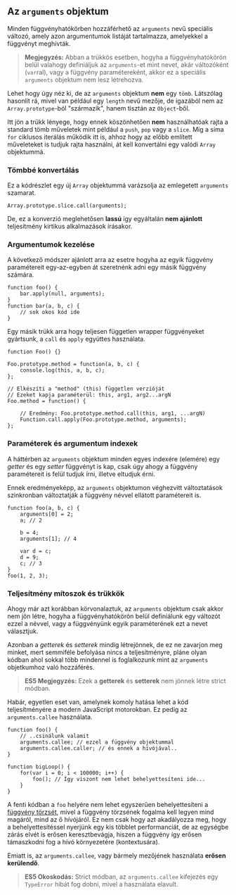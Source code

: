 ﻿## Az `arguments` objektum

Minden függvényhatókörben hozzáférhető az `arguments` nevű speciális változó,
amely azon argumentumok listáját tartalmazza, amelyekkel a függvényt meghívták.

> **Megjegyzés:** Abban a trükkös esetben, hogyha a függvényhatókörön belül valahogy
> definiáljuk az `arguments`-et mint nevet, akár változóként (`var`ral), vagy a függvény 
> paramétereként, akkor ez a speciális `arguments` objektum nem lesz létrehozva.

Lehet hogy úgy néz ki, de az `arguments` objektum **nem** egy `tömb`. Látszólag hasonlít rá,
mivel van például egy `length` nevű mezője, de igazából nem az `Array.prototype`-ból "származik",
hanem tisztán az `Object`-ből.

Itt jön a trükk lényege, hogy ennek köszönhetően **nem** használhatóak rajta a standard
tömb műveletek mint például a `push`, `pop` vagy a `slice`. Míg a sima `for` ciklusos iterálás
működik itt is, ahhoz hogy az előbb említett műveleteket is tudjuk rajta használni, át kell
konvertálni egy valódi `Array` objektummá.

### Tömbbé konvertálás

Ez a kódrészlet egy új `Array` objektummá varázsolja az emlegetett `arguments` szamarat.

    Array.prototype.slice.call(arguments);
	
De, ez a konverzió meglehetősen **lassú** így egyáltalán **nem ajánlott** teljesítmény kirtikus
alkalmazások írásakor.

### Argumentumok kezelése

A következő módszer ajánlott arra az esetre hogyha az egyik függvény paramétereit egy-az-egyben
át szeretnénk adni egy másik függvény számára.

    function foo() {
        bar.apply(null, arguments);
    }
    function bar(a, b, c) {
        // sok okos kód ide
    }

Egy másik trükk arra hogy teljesen független wrapper függvényeket gyártsunk, a `call`
és `apply` együttes használata.

    function Foo() {}

    Foo.prototype.method = function(a, b, c) {
        console.log(this, a, b, c);
    };

    // Elkészíti a "method" (this) független verzióját
    // Ezeket kapja paraméterül: this, arg1, arg2...argN
    Foo.method = function() {

        // Eredmény: Foo.prototype.method.call(this, arg1, ...argN)
        Function.call.apply(Foo.prototype.method, arguments);
    };
	
### Paraméterek és argumentum indexek

A háttérben az `arguments` objektum minden egyes indexére (elemére) egy *getter* és egy *setter*
függvényt is kap, csak úgy ahogy a függvény paramétereit is felül tudjuk írni, illetve eltudjuk érni.

Ennek eredményeképp, az `arguments` objektumon véghezvitt változtatások szinkronban
változtatják a függvény névvel ellátott paramétereit is.

    function foo(a, b, c) {
        arguments[0] = 2;
        a; // 2

        b = 4;
        arguments[1]; // 4

        var d = c;
        d = 9;
        c; // 3
    }
    foo(1, 2, 3);
	
### Teljesítmény mítoszok és trükkök

Ahogy már azt korábban körvonalaztuk, az `arguments` objektum csak akkor nem jön létre,
hogyha a függvényhatókörön belül definiálunk egy változót ezzel a névvel, vagy a függvényünk
egyik paraméterének ezt a nevet választjuk.

Azonban a *getterek* és *setterek* mindig létrejönnek, de ez ne zavarjon meg minket, mert
semmiféle befolyása nincs a teljesítményre, pláne olyan kódban ahol sokkal több mindennel
is foglalkozunk mint az `arguments` objetkumhoz való hozzáférés.

> **ES5 Megjegyzés:** Ezek a **getterek** és **setterek** nem jönnek létre strict módban.

Habár, egyetlen eset van, amelynek komoly hatása lehet a kód teljesítményére a modern
JavaScript motorokban. Ez pedig az `arguments.callee` használata.

    function foo() {
        // ..csinálunk valamit
        arguments.callee; // ezzel a függvény objektummal
        arguments.callee.caller; // és ennek a hívójával..
    }

    function bigLoop() {
        for(var i = 0; i < 100000; i++) {
            foo(); // Így viszont nem lehet behelyettesíteni ide...
        }
    }

A fenti kódban a `foo` helyére nem lehet egyszerűen behelyettesíteni a [függvény törzsét][1],
mivel a függvény törzsének fogalma kell legyen mind magáról, mind az ő hívójáról. Ez nem csak
hogy azt akadályozza meg, hogy a behelyettesítéssel nyerjünk egy kis többlet performanciát,
de az egységbe zárás elvét is erősen keresztbevágja, hiszen a függvény így erősen támaszkodni
fog a hívó környezetére (kontextusára).

Emiatt is, az `arguments.callee`, vagy bármely mezőjének használata **erősen kerülendő**.

> **ES5 Okoskodás:** Strict módban, az `arguments.callee` kifejezés egy `TypeError` hibát fog dobni,
> mivel a használata elavult.

[1]: http://en.wikipedia.org/wiki/Inlining




